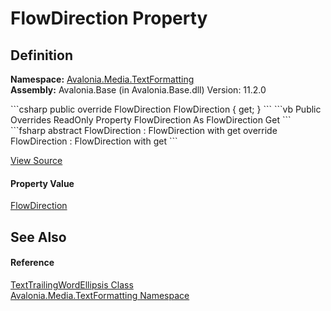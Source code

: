 # FlowDirection Property




## Definition
**Namespace:** <a href="N_Avalonia_Media_TextFormatting">Avalonia.Media.TextFormatting</a>  
**Assembly:** Avalonia.Base (in Avalonia.Base.dll) Version: 11.2.0

<Tabs groupId="api-code-preview">
<TabItem value="csharp" label="C#">
```csharp
public override FlowDirection FlowDirection { get; }
```
</TabItem>
<TabItem value="vb" label="VB">
```vb
Public Overrides ReadOnly Property FlowDirection As FlowDirection
	Get
```
</TabItem>
<TabItem value="fsharp" label="F#">
```fsharp
abstract FlowDirection : FlowDirection with get
override FlowDirection : FlowDirection with get
```
</TabItem>
</Tabs>



<a href="https://github.com/AvaloniaUI/Avalonia/tree/master/src/Avalonia.Base/Media/TextFormatting/TextTrailingWordEllipsis.cs#L34" title="View the source code">View Source</a>



#### Property Value
<a href="T_Avalonia_Media_FlowDirection">FlowDirection</a>

## See Also


#### Reference
<a href="T_Avalonia_Media_TextFormatting_TextTrailingWordEllipsis">TextTrailingWordEllipsis Class</a>  
<a href="N_Avalonia_Media_TextFormatting">Avalonia.Media.TextFormatting Namespace</a>  

